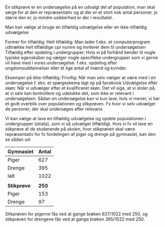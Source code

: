 En stikprøve er en undersøgelse på en udvalgt del af population, man skal sørge for at den er repræsentativ og at der er et stort nok antal personer, jo større den er, jo mindre usikkerhed er der i resultatet.

Man kan vælge at bruge en tilfældig udvælgelse eller en ikke-tilfældig udvælgelse

Former for tilfældig:
	Helt tilfældig: Man lader f.eks. et computerprogram udtrække helt tilfældige cpr numre og inviterer dem til undersøgelsen
	Tilfældig efter opdeling i undergrupper: Hvis vi på forhånd kender til nogle typiske egenskaber og vælger nogle specifikke undergrupper som vi gerne vil have med i vores undersøgelse. f.eks. opdeling efter ungdomsuddannelser eller et lige antal af mænd og kvinder.

Eksemper på ikke-tilfældig:
	Frivillig: Når man selv vælger at være med i en undersøgelse f. eks. et spørgeskema lagt op på facebook
	Udvælgelse efter skøn: Når vi udvælger efter et kvalificeret skøn. Det vil sige, at vi stoler på, at vi selv kan kontrollere og udelukke det, som ikke er relevant i undersøgelsen. Sådan en undersøgelse kan vi kun lave, hvis vi mener, vi har et godt overblik over populationen og stikprøven. Fx hvor vi selv udvælger de personer, der skal undersøges efter relevans.

Vi kan vælge at lave en tilfældig udvælgelse og opdele populationen i undergrupper (strata), som vi så udvælger tilfældigt. Hvis vi fx vil lave en stikprøve af de studerende på skolen, hvor stikprøven skal være repræsentativ for fx fordelingen af piger og drenge på gymnasiet, kan den se sådan ud:

| Gymnasiet     | Antal   |
| ------------- | ------- |
| Piger         | 627     |
| Drenge        | 395     |
| Ialt          | 1022    |
|               |         |
| **Stikprøve** | **250** |
| Piger         | 153     |
| Drenge        | 97      |

Stikprøven for pigerne fås ved at gange brøken 627/1022 med 250, og stikprøven for drengene fås ved at gange brøken 395/1022 med 250.